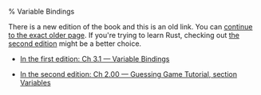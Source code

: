% Variable Bindings

There is a new edition of the book and this is an old link.
You can [continue to the exact older page][1].
If you're trying to learn Rust, checking out [the second edition][2] might be a better choice.

* [In the first edition: Ch 3.1 — Variable Bindings][1]

* [In the second edition: Ch 2.00 — Guessing Game Tutorial, section Variables][2]


[1]: first-edition/variable-bindings.html
[2]: second-edition/ch02-00-guessing-game-tutorial.html#storing-values-with-variables
